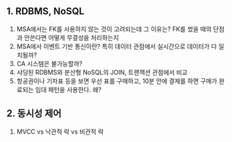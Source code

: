 ## 1. RDBMS, NoSQL

1. MSA에서는 FK를 사용하지 않는 것이 고려되는데 그 이유는? FK를 썼을 때의 단점과 안쓴다면 어떻게 무결성을 처리하는지
2. MSA에서 이벤트 기반 통신이란? 특히 데이터 관점에서 실시간으로 데이터가 다 일치될까?
3. CA 시스템은 불가능할까?
4. 샤딩된 RDBMS와 분산형 NoSQL의 JOIN, 트랜잭션 관점에서 비교
5. 항공권이나 기차표 등을 보면 우선 표를 구매하고, 10분 안에 결제를 하면 구매가 완료되는 임대 패턴을 사용한다. 왜?

## 2. 동시성 제어

1. MVCC vs 낙관적 락 vs 비관적 락
